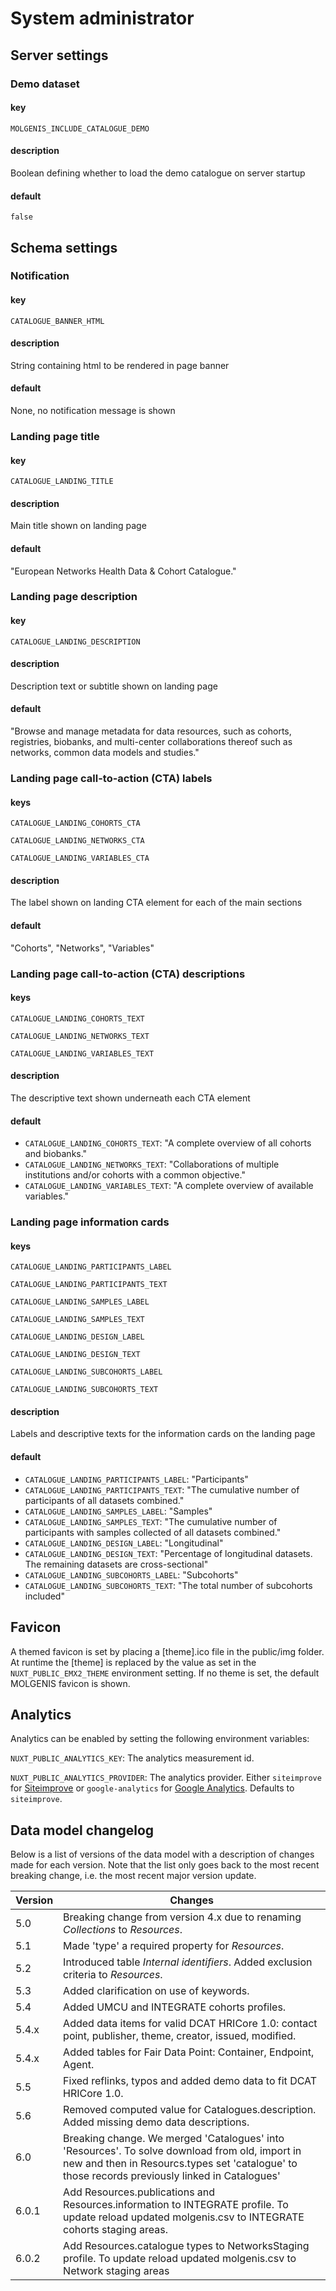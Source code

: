 # System administrator

## Server settings

### Demo dataset

#### key

`MOLGENIS_INCLUDE_CATALOGUE_DEMO`

#### description

Boolean defining whether to load the demo catalogue on server startup

#### default

`false`

## Schema settings

### Notification

#### key

`CATALOGUE_BANNER_HTML`

#### description

String containing html to be rendered in page banner

#### default

None, no notification message is shown

### Landing page title

#### key

`CATALOGUE_LANDING_TITLE`

#### description

Main title shown on landing page

#### default

"European Networks Health Data
& Cohort Catalogue."

### Landing page description

#### key

`CATALOGUE_LANDING_DESCRIPTION`

#### description

Description text or subtitle shown on landing page

#### default

"Browse and manage metadata for data resources, such as cohorts, registries, biobanks,
and multi-center collaborations thereof such as networks, common data models and studies."

### Landing page call-to-action (CTA) labels

#### keys

`CATALOGUE_LANDING_COHORTS_CTA`

`CATALOGUE_LANDING_NETWORKS_CTA`

`CATALOGUE_LANDING_VARIABLES_CTA`

#### description

The label shown on landing CTA element for each of the main sections

#### default

"Cohorts", "Networks", "Variables"

### Landing page call-to-action (CTA) descriptions

#### keys

`CATALOGUE_LANDING_COHORTS_TEXT`

`CATALOGUE_LANDING_NETWORKS_TEXT`

`CATALOGUE_LANDING_VARIABLES_TEXT`

#### description

The descriptive text shown underneath each CTA element

#### default

- `CATALOGUE_LANDING_COHORTS_TEXT`: "A complete overview of all cohorts and biobanks."
- `CATALOGUE_LANDING_NETWORKS_TEXT`: "Collaborations of multiple institutions and/or cohorts with a common objective."
- `CATALOGUE_LANDING_VARIABLES_TEXT`: "A complete overview of available variables."

### Landing page information cards

#### keys

`CATALOGUE_LANDING_PARTICIPANTS_LABEL`

`CATALOGUE_LANDING_PARTICIPANTS_TEXT`

`CATALOGUE_LANDING_SAMPLES_LABEL`

`CATALOGUE_LANDING_SAMPLES_TEXT`

`CATALOGUE_LANDING_DESIGN_LABEL`

`CATALOGUE_LANDING_DESIGN_TEXT`

`CATALOGUE_LANDING_SUBCOHORTS_LABEL`

`CATALOGUE_LANDING_SUBCOHORTS_TEXT`

#### description

Labels and descriptive texts for the information cards on the landing page

#### default

- `CATALOGUE_LANDING_PARTICIPANTS_LABEL`: "Participants"
- `CATALOGUE_LANDING_PARTICIPANTS_TEXT`: "The cumulative number of participants of all datasets combined."
- `CATALOGUE_LANDING_SAMPLES_LABEL`: "Samples"
- `CATALOGUE_LANDING_SAMPLES_TEXT`: "The cumulative number of participants with samples collected of all datasets combined."
- `CATALOGUE_LANDING_DESIGN_LABEL`: "Longitudinal"
- `CATALOGUE_LANDING_DESIGN_TEXT`: "Percentage of longitudinal datasets. The remaining datasets are cross-sectional"
- `CATALOGUE_LANDING_SUBCOHORTS_LABEL`: "Subcohorts"
- `CATALOGUE_LANDING_SUBCOHORTS_TEXT`: "The total number of subcohorts included"

## Favicon

A themed favicon is set by placing a [theme].ico file in the public/img folder.
At runtime the [theme] is replaced by the value as set in the `NUXT_PUBLIC_EMX2_THEME` environment setting.
If no theme is set, the default MOLGENIS favicon is shown.

## Analytics

Analytics can be enabled by setting the following environment variables:

`NUXT_PUBLIC_ANALYTICS_KEY`: The analytics measurement id.

`NUXT_PUBLIC_ANALYTICS_PROVIDER`: The analytics provider. Either `siteimprove` for [Siteimprove](https://www.siteimprove.com/)
or `google-analytics` for [Google Analytics](https://marketingplatform.google.com/about/analytics/).
Defaults to `siteimprove`.

## Data model changelog

Below is a list of versions of the data model with a description of changes made for each version.
Note that the list only goes back to the most recent breaking change, i.e. the most recent major version update.

| Version | Changes                                                                                         |
|---------|-------------------------------------------------------------------------------------------------|
| 5.0     | Breaking change from version 4.x due to renaming _Collections_ to _Resources_.                  |
| 5.1     | Made 'type' a required property for _Resources_.                                                |
| 5.2     | Introduced table _Internal identifiers_. Added exclusion criteria to _Resources_.               |
| 5.3     | Added clarification on use of keywords.                                                         |
| 5.4     | Added UMCU and INTEGRATE cohorts profiles.                                                      |
| 5.4.x   | Added data items for valid DCAT HRICore 1.0: contact point, publisher, theme, creator, issued, modified.|
| 5.4.x   | Added tables for Fair Data Point: Container, Endpoint, Agent.                                   | 
| 5.5     | Fixed reflinks, typos and added demo data to fit DCAT HRICore 1.0.                              |
| 5.6     | Removed computed value for Catalogues.description. Added missing demo data descriptions.        |
| 6.0     | Breaking change. We merged 'Catalogues' into 'Resources'. To solve download from old, import in new and then in Resourcs.types set 'catalogue' to those records previously linked in Catalogues'	    |
| 6.0.1   | Add Resources.publications and Resources.information to INTEGRATE profile. To update reload updated molgenis.csv to INTEGRATE cohorts staging areas.    |
| 6.0.2   | Add Resources.catalogue types to NetworksStaging profile. To update reload updated molgenis.csv to Network staging areas    |